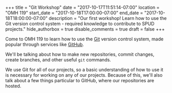 +++
title = "Git Workshop"
date = "2017-10-17T11:51:14-07:00"
location = "OMH 119"
start_date = "2017-10-18T17:00:00-07:00"
end_date = "2017-10-18T18:00:00-07:00"
description = "Our first workshop! Learn how to use the Git version control system - required knowledge to contribute to SPUD projects."
hide_authorbox = true
disable_comments = true
draft = false
+++

Come to OMH 119 to learn how to use the [Git](https://git-scm.com/) version control system, made popular through services like [GitHub](https://github.com).

We'll be talking about how to make new repositories, commit changes, create branches, and other useful `git` commands.

We use Git for all of our projects, so a basic understanding of how to use it is necessary for working on any of our projects. Because of this, we'll also talk about a few things particular to GitHub, where our repositories are hosted.
